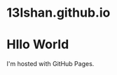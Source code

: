 # 13Ishan.github.io
<html>
<body>
<h1>Hllo World</h1>
<p>I'm hosted with GitHub Pages.</p>
</body>
</html>